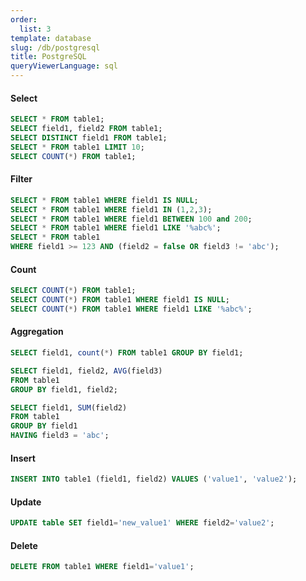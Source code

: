 ```yaml
---
order:
  list: 3
template: database
slug: /db/postgresql
title: PostgreSQL
queryViewerLanguage: sql
---
```


#### Select

```sql
SELECT * FROM table1;
SELECT field1, field2 FROM table1;
SELECT DISTINCT field1 FROM table1;
SELECT * FROM table1 LIMIT 10;
SELECT COUNT(*) FROM table1;
```

#### Filter

```sql
SELECT * FROM table1 WHERE field1 IS NULL;
SELECT * FROM table1 WHERE field1 IN (1,2,3);
SELECT * FROM table1 WHERE field1 BETWEEN 100 and 200;
SELECT * FROM table1 WHERE field1 LIKE '%abc%';
SELECT * FROM table1
WHERE field1 >= 123 AND (field2 = false OR field3 != 'abc');
```

#### Count

```sql
SELECT COUNT(*) FROM table1;
SELECT COUNT(*) FROM table1 WHERE field1 IS NULL;
SELECT COUNT(*) FROM table1 WHERE field1 LIKE '%abc%';
```

#### Aggregation

```sql
SELECT field1, count(*) FROM table1 GROUP BY field1;

SELECT field1, field2, AVG(field3)
FROM table1
GROUP BY field1, field2;

SELECT field1, SUM(field2)
FROM table1
GROUP BY field1
HAVING field3 = 'abc';
```

#### Insert

```sql
INSERT INTO table1 (field1, field2) VALUES ('value1', 'value2');
```

#### Update

```sql
UPDATE table SET field1='new_value1' WHERE field2='value2';
```

#### Delete

```sql
DELETE FROM table1 WHERE field1='value1';
```
